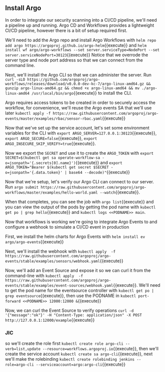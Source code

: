 <h2>Install Argo</h2>
In order to integrate our security scanning into a CI/CD pipeline, we'll need a pipeline up and running. Argo CD and Workflows provides a lightweight CI/CD pipeline, however there is a bit of setup required first.

We'll need to add the Argo repo and install Argo Workflows with `helm repo add argo https://argoproj.github.io/argo-helm`{{execute}} and `helm install wf argo/argo-workflows --set server.serviceType=NodePort --set server.serviceNodePort=30123`{{execute}}  Notice that we overrode the server type and node port address so that we can connect from the command line.

Next, we'll install the Argo CLI so that we can administer the server.  Run `curl -sLO https://github.com/argoproj/argo-workflows/releases/download/v0.0.0-dev-kc-7/argo-linux-amd64.gz && gunzip argo-linux-amd64.gz && chmod +x argo-linux-amd64 && mv ./argo-linux-amd64 /usr/local/bin/argo`{{execute}} to install the CLI.


Argo requires access tokens to be created in order to securely access the workflow, for convenience, we'll reuse the Argo events SA that we'll use later `kubectl apply -f https://raw.githubusercontent.com/argoproj/argo-events/master/examples/rbac/sensor-rbac.yaml`{{execute}}

Now that we've set up the service account, let's set some environment variables for the CLI with `export ARGO_SERVER=127.0.0.1:30123`{{execute}}, `export ARGO_SECURE=false`{{execute}}, `export  ARGO_INSECURE_SKIP_VERIFY=true`{{execute}}.

Now we export the `SECRET` and use it to create the `ARGO_TOKEN` with `export SECRET=$(kubectl get sa operate-workflow-sa -o=jsonpath='{.secrets[0].name}')`{{execute}} and `export ARGO_TOKEN="Bearer $(kubectl get secret $SECRET -o=jsonpath='{.data.token}' | base64 --decode)"`{{execute}}

Now that we're setup, let's verify our Argo CLI can connect to our server.  Run `argo submit https://raw.githubusercontent.com/argoproj/argo-workflows/master/examples/hello-world.yaml --watch`{{execute}}.

When that completes, you can see the job with `argo list`{{execute}} and you can view the output of the pods by getting the pod name with `kubectl get po | grep hello`{{execute}} and `kubectl logs <<PODNAME>> main`.

Now that workflows is working we're going to integrate Argo Events to and configure a webhook to simulate a CI/CD event in production

First, we install the helm charts for Argo Events with `helm install ev argo/argo-events`{{execute}}

Next, we'll install the webhook with `kubectl apply  -f https://raw.githubusercontent.com/argoproj/argo-events/stable/examples/sensors/webhook.yaml`{{execute}}

Now, we'll add an Event Source and expose it so we can curl it from the command-line with `kubectl apply  -f https://raw.githubusercontent.com/argoproj/argo-events/stable/examples/event-sources/webhook.yaml`{{execute}}.  We'll need to get the pod name for the eventsource controller with `kubectl get po | grep eventsource`{{execute}}, then use the PODNAME in `kubectl port-forward <<PODNAME>> 12000:12000 &`{{execute}}

Now, we can curl the Event Source to verify operations `curl -d '{"message":"ok"}' -H "Content-Type: application/json" -X POST http://127.0.0.1:12000/example`{{execute}}



<h3>JIC</h3>


so we'll create the role first `kubectl create role argo-cli --verb=list,update --resource=workflows.argoproj.io`{{execute}}, then we'll create the service account `kubectl create sa argo-cli`{{execute}}, next we'll make the rolebinding `kubectl create rolebinding jenkins --role=argo-cli --serviceaccount=argo:argo-cli`{{execute}}

